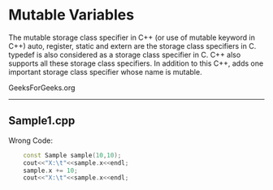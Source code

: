 # Mutable Variables

The mutable storage class specifier in C++ (or use of mutable keyword in C++)
auto, register, static and extern are the storage class specifiers in C. typedef is also considered as a storage class specifier in C. C++ also supports all these storage class specifiers. In addition to this C++, adds one important storage class specifier whose name is mutable.

GeeksForGeeks.org

-----
## Sample1.cpp
Wrong Code:
```C++
    const Sample sample(10,10);
    cout<<"X:\t"<<sample.x<<endl;
    sample.x += 10;
    cout<<"X:\t"<<sample.x<<endl;
```